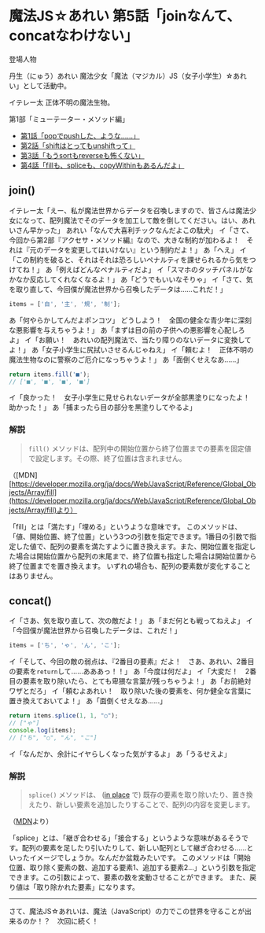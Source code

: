 # 魔法JS☆あれい 第5話「joinなんて、concatなわけない」


登場人物

丹生（にゅう）あれい
魔法少女「魔法（マジカル）JS（女子小学生）☆あれい」として活動中。

イテレー太
正体不明の魔法生物。

第1部「ミューテーター・メソッド編」
* [第1話「popでpushした、ような……」](https://qiita.com/8amjp/items/e44e707ccc8c95b4a40d)
* [第2話「shiftはとってもunshiftって」](https://qiita.com/8amjp/items/3fc1b2defd28ba1c2df3)
* [第3話「もうsortもreverseも怖くない」](https://qiita.com/8amjp/items/86f5294981fbebd3fe2d)
* [第4話「fillも、spliceも、copyWithinもあるんだよ」](https://qiita.com/8amjp/items/0741e35b70ea32711265)

## join()

イテレー太「えー、私が魔法世界からデータを召喚しますので、皆さんは魔法少女になって、配列魔法でそのデータを加工して敵を倒してください。はい、あれいさん早かった」
あれい「なんで大喜利チックなんだよこの駄犬」
イ「さて、今回から第2部『アクセサ・メソッド編』なので、大きな制約が加わるよ！　それは『元のデータを変更してはいけない』という制約だよ！」
あ「へえ」
イ「この制約を破ると、それはそれは恐ろしいペナルティを課せられるから気をつけてね！」
あ「例えばどんなペナルティだよ」
イ「スマホのタッチパネルがなかなか反応してくれなくなるよ！」
あ「どうでもいいなそりゃ」
イ「さて、気を取り直して、今回僕が魔法世界から召喚したデータは……これだ！」

```js
items = ['自', '主', '規', '制'];
```




あ「何やらかしてんだよポンコツ」
どうしよう！　全国の健全な青少年に深刻な悪影響を与えちゃうよ！」
あ「まずは目の前の子供への悪影響を心配しろよ」
イ「お願い！　あれいの配列魔法で、当たり障りのないデータに変換してよ！」
あ「女子小学生に尻拭いさせるんじゃねえ」
イ「頼むよ！　正体不明の魔法生物なのに警察のご厄介になっちゃうよ！」
あ「面倒くせえなあ……」

```js
return items.fill('■');
// ['■', '■', '■', '■']
```

イ「良かった！　女子小学生に見せられないデータが全部黒塗りになったよ！　助かった！」
あ「捕まったら目の部分を黒塗りしてやるよ」

### 解説

> `fill()` メソッドは、配列中の開始位置から終了位置までの要素を固定値で設定します。その際、終了位置は含まれません。

（[MDN][https://developer.mozilla.org/ja/docs/Web/JavaScript/Reference/Global_Objects/Array/fill](https://developer.mozilla.org/ja/docs/Web/JavaScript/Reference/Global_Objects/Array/fill)より）

「fill」とは「満たす」「埋める」というような意味です。
このメソッドは、「値、開始位置、終了位置」という3つの引数を指定できます。1番目の引数で指定した値で、配列の要素を満たすように置き換えます。また、開始位置を指定した場合は開始位置から配列の末尾まで、終了位置も指定した場合は開始位置から終了位置までを置き換えます。
いずれの場合も、配列の要素数が変化することはありません。

## concat()

イ「さあ、気を取り直して、次の敵だよ！」
あ「まだ何とも戦ってねえよ」
イ「今回僕が魔法世界から召喚したデータは、これだ！」

```js
items = ['ち', 'ゃ', 'ん', 'こ'];
```

イ「そして、今回の敵の弱点は、『2番目の要素』だよ！　さあ、あれい、2番目の要素を`return`して……あああっ！！」
あ「今度は何だよ」
イ「大変だ！　2番目の要素を取り除いたら、とても卑猥な言葉が残っちゃうよ！」
あ「お前絶対ワザとだろ」
イ「頼むよあれい！　取り除いた後の要素を、何か健全な言葉に置き換えておいてよ！」
あ「面倒くせえなあ……」

```js
return items.splice(1, 1, "○");
// ["ゃ"]
console.log(items);
// ["ち", "○", "ん", "こ"]
```

イ「なんだか、余計にイヤらしくなった気がするよ」
あ「うるせえよ」

### 解説

> `splice()` メソッドは、 ([in place](https://ja.wikipedia.org/wiki/In-place%E3%82%A2%E3%83%AB%E3%82%B4%E3%83%AA%E3%82%BA%E3%83%A0) で) 既存の要素を取り除いたり、置き換えたり、新しい要素を追加したりすることで、配列の内容を変更します。

（[MDN](https://developer.mozilla.org/ja/docs/Web/JavaScript/Reference/Global_Objects/Array/splice)より）


「splice」とは、「継ぎ合わせる」「接合する」というような意味があるそうです。配列の要素を足したり引いたりして、新しい配列として継ぎ合わせる……といったイメージでしょうか。なんだか盆栽みたいです。
このメソッドは「開始位置、取り除く要素の数、追加する要素1、追加する要素2…」という引数を指定できます。この引数によって、要素の数を変動させることができます。
また、戻り値は「取り除かれた要素」になります。

----
さて、魔法JS☆あれいは、魔法（JavaScript）の力でこの世界を守ることが出来るのか！？　次回に続く！


<!--stackedit_data:
eyJoaXN0b3J5IjpbMTY2MjY5MzU5MywzMTQ0MDc3MjUsLTE4Mz
k2MzY4NTIsLTE4Mjc3MjgwODIsLTQyNjU5NDU4MSwxNzg4MDk2
Nzc1XX0=
-->
